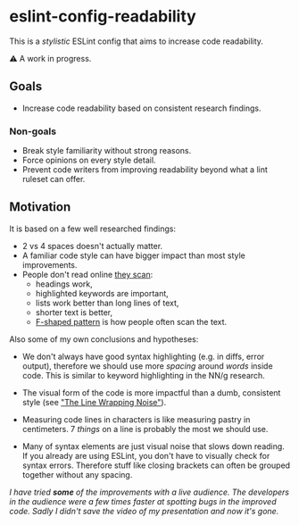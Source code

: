 # eslint-config-readability

This is a _stylistic_ ESLint config that aims to increase code readability.

⚠️  A work in progress.

##  Goals

- Increase code readability based on consistent research findings.

### Non-goals

- Break style familiarity without strong reasons.
- Force opinions on every style detail.
- Prevent code writers from improving readability beyond what a lint ruleset can offer.

## Motivation

It is based on a few well researched findings:

- 2 vs 4 spaces doesn't actually matter.
- A familiar code style can have bigger impact than most style improvements.
- People don't read online [they scan](https://www.nngroup.com/articles/how-people-read-online/):
    - headings work,
    - highlighted keywords are important,
    - lists work better than long lines of text,
    - shorter text is better,
    - [F-shaped pattern](https://www.nngroup.com/articles/f-shaped-pattern-reading-web-content/) is how people often scan the text.

Also some of my own conclusions and hypotheses:

- We don't always have good syntax highlighting (e.g. in diffs, error output), therefore we should use more _spacing_ around _words_ inside code. This is similar to keyword highlighting in the NN/g research.

- The visual form of the code is more impactful than a dumb, consistent style (see ["The Line Wrapping Noise"](https://antfu.me/posts/why-not-prettier#the-line-wrapping-noise)).

- Measuring code lines in characters is like measuring pastry in centimeters. 7 _things_ on a line is probably the most we should use.

- Many of syntax elements are just visual noise that slows down reading. If you already are using ESLint, you don't have to visually check for syntax errors. Therefore stuff like closing brackets can often be grouped together without any spacing.


_I have tried **some** of the improvements with a live audience. The developers in the audience were a few times faster at spotting bugs in the improved code. Sadly I didn't save the video of my presentation and now it's gone._
